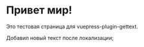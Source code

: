# Привет мир!

Это тестовая страница для vuepress-plugin-gettext.

Добавил новый текст после локализации;